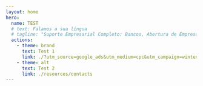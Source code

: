 ```yaml
---
layout: home
hero:
  name: TEST
  # text: Falamos a sua língua
  # tagline: "Suporte Empresarial Completo: Bancos, Abertura de Empresa, Vistos. Zero taxas antecipadas – pague apenas após aprovação."
  actions:
    - theme: brand
      text: Test 1
      link: ./?utm_source=google_ads&utm_medium=cpc&utm_campaign=winter_2025
    - theme: alt
      text: Test 2
      link: ./resources/contacts
---
```

